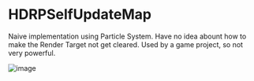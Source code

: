 # HDRPSelfUpdateMap
 
 Naive implementation using Particle System.
 Have no idea abount how to make the Render Target not get cleared.
 Used by a game project, so not very powerful.
 
![image](https://github.com/SuikaSibyl/HDRPSelfUpdateMap/blob/main/Figs/video.gif)
